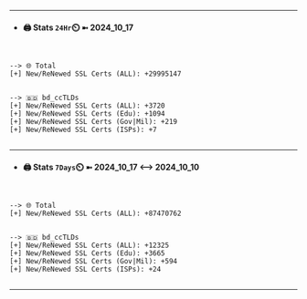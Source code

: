 

---
- #### 🖨️ **Stats** `24Hr`⏲️ ➼ 2024_10_17
```console


--> 🌐 Total
[+] New/ReNewed SSL Certs (ALL): +29995147


--> 🇧🇩 bd_ccTLDs
[+] New/ReNewed SSL Certs (ALL): +3720
[+] New/ReNewed SSL Certs (Edu): +1094
[+] New/ReNewed SSL Certs (Gov|Mil): +219
[+] New/ReNewed SSL Certs (ISPs): +7


```

---
- #### 🖨️ **Stats** `7Days`⏲️ ➼ 2024_10_17 <--> 2024_10_10
```console


--> 🌐 Total
[+] New/ReNewed SSL Certs (ALL): +87470762


--> 🇧🇩 bd_ccTLDs
[+] New/ReNewed SSL Certs (ALL): +12325
[+] New/ReNewed SSL Certs (Edu): +3665
[+] New/ReNewed SSL Certs (Gov|Mil): +594
[+] New/ReNewed SSL Certs (ISPs): +24


```

---

